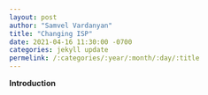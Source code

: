 ```yaml
---
layout: post
author: "Samvel Vardanyan"
title: "Changing ISP"
date: 2021-04-16 11:30:00 -0700
categories: jekyll update
permelink: /:categories/:year/:month/:day/:title
---
```


**Introduction**
